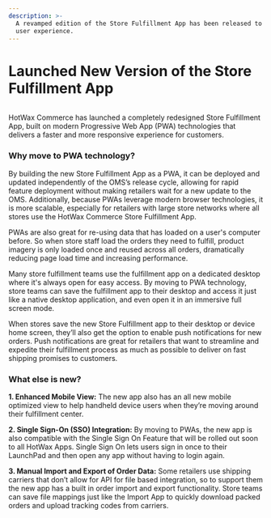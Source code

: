 ```yaml
---
description: >-
  A revamped edition of the Store Fulfillment App has been released to enhance
  user experience.
---
```


# Launched New Version of the Store Fulfillment App

<figure><img src="https://www.hotwax.co/hubfs/Product%20Updates%20and%20Release%20Notes/2023/July%202023/Feature%20Image/PU%204%20-%20Launched%20New%20Store%20Fulfillment%20App.png" alt=""><figcaption></figcaption></figure>

HotWax Commerce has launched a completely redesigned Store Fulfillment App, built on modern Progressive Web App (PWA) technologies that delivers a faster and more responsive experience for customers.

### **Why move to PWA technology?**

By building the new Store Fulfillment App as a PWA, it can be deployed and updated independently of the OMS’s release cycle, allowing for rapid feature deployment without making retailers wait for a new update to the OMS. Additionally, because PWAs leverage modern browser technologies, it is more scalable, especially for retailers with large store networks where all stores use the HotWax Commerce Store Fulfillment App.

PWAs are also great for re-using data that has loaded on a user's computer before. So when store staff load the orders they need to fulfill, product imagery is only loaded once and reused across all orders, dramatically reducing page load time and increasing performance.

Many store fulfillment teams use the fulfillment app on a dedicated desktop where it's always open for easy access. By moving to PWA technology, store teams can save the fulfillment app to their desktop and access it just like a native desktop application, and even open it in an immersive full screen mode.

When stores save the new Store Fulfillment app to their desktop or device home screen, they’ll also get the option to enable push notifications for new orders. Push notifications are great for retailers that want to streamline and expedite their fulfillment process as much as possible to deliver on fast shipping promises to customers.

### **What else is new?**

**1. Enhanced Mobile View:** The new app also has an all new mobile optimized view to help handheld device users when they’re moving around their fulfillment center.

**2. Single Sign-On (SSO) Integration:** By moving to PWAs, the new app is also compatible with the Single Sign On Feature that will be rolled out soon to all HotWax Apps. Single Sign On lets users sign in once to their LaunchPad and then open any app without having to login again.

**3. Manual Import and Export of Order Data:** Some retailers use shipping carriers that don’t allow for API for file based integration, so to support them the new app has a built in order import and export functionality. Store teams can save file mappings just like the Import App to quickly download packed orders and upload tracking codes from carriers.
